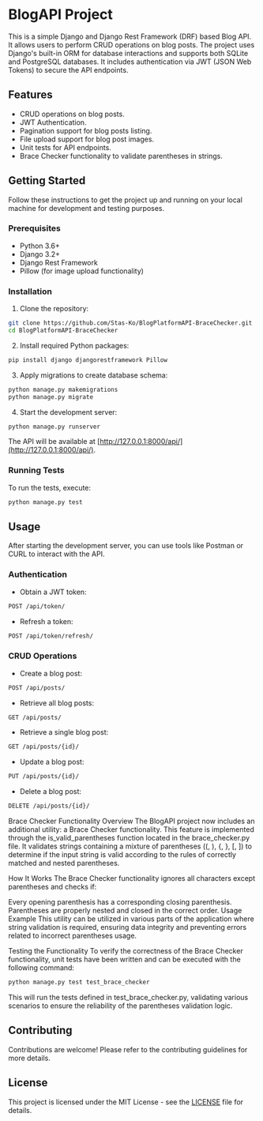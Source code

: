 
# BlogAPI Project

This is a simple Django and Django Rest Framework (DRF) based Blog API. It allows users to perform CRUD operations on blog posts. The project uses Django's built-in ORM for database interactions and supports both SQLite and PostgreSQL databases. It includes authentication via JWT (JSON Web Tokens) to secure the API endpoints.

## Features

- CRUD operations on blog posts.
- JWT Authentication.
- Pagination support for blog posts listing.
- File upload support for blog post images.
- Unit tests for API endpoints.
- Brace Checker functionality to validate parentheses in strings.
 

## Getting Started

Follow these instructions to get the project up and running on your local machine for development and testing purposes.

### Prerequisites

- Python 3.6+
- Django 3.2+
- Django Rest Framework
- Pillow (for image upload functionality)

### Installation

1. Clone the repository:

```bash
git clone https://github.com/Stas-Ko/BlogPlatformAPI-BraceChecker.git
cd BlogPlatformAPI-BraceChecker
```

2. Install required Python packages:

```bash
pip install django djangorestframework Pillow
```

3. Apply migrations to create database schema:

```bash
python manage.py makemigrations
python manage.py migrate
```

4. Start the development server:

```bash
python manage.py runserver
```

The API will be available at [http://127.0.0.1:8000/api/](http://127.0.0.1:8000/api/).

### Running Tests

To run the tests, execute:

```bash
python manage.py test
```

## Usage

After starting the development server, you can use tools like Postman or CURL to interact with the API.

### Authentication

- Obtain a JWT token:

```bash
POST /api/token/
```

- Refresh a token:

```bash
POST /api/token/refresh/
```

### CRUD Operations

- Create a blog post:

```bash
POST /api/posts/
```

- Retrieve all blog posts:

```bash
GET /api/posts/
```

- Retrieve a single blog post:

```bash
GET /api/posts/{id}/
```

- Update a blog post:

```bash
PUT /api/posts/{id}/
```

- Delete a blog post:

```bash
DELETE /api/posts/{id}/
```

Brace Checker Functionality
Overview
The BlogAPI project now includes an additional utility: a Brace Checker functionality. This feature is implemented through the is_valid_parentheses function located in the brace_checker.py file. It validates strings containing a mixture of parentheses ((, ), {, }, [, ]) to determine if the input string is valid according to the rules of correctly matched and nested parentheses.

How It Works
The Brace Checker functionality ignores all characters except parentheses and checks if:

Every opening parenthesis has a corresponding closing parenthesis.
Parentheses are properly nested and closed in the correct order.
Usage Example
This utility can be utilized in various parts of the application where string validation is required, ensuring data integrity and preventing errors related to incorrect parentheses usage.

Testing the Functionality
To verify the correctness of the Brace Checker functionality, unit tests have been written and can be executed with the following command:

```bash
python manage.py test test_brace_checker
```

This will run the tests defined in test_brace_checker.py, validating various scenarios to ensure the reliability of the parentheses validation logic.

## Contributing

Contributions are welcome! Please refer to the contributing guidelines for more details.

## License

This project is licensed under the MIT License - see the [LICENSE](LICENSE) file for details.
